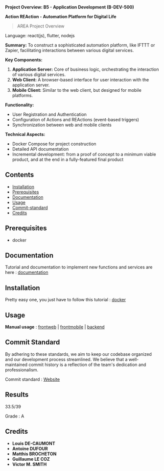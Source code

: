 **Project Overview: B5 - Application Development (B-DEV-500)**

**Action REAction - Automation Platform for Digital Life** 

> AREA Project Overview

Language: react(js), flutter, nodejs

**Summary:**
To construct a sophisticated automation platform, like IFTTT or Zapier, facilitating interactions between various digital services. 

**Key Components:**
1. **Application Server:** Core of business logic, orchestrating the interaction of various digital services.
2. **Web Client:** A browser-based interface for user interaction with the application server.
3. **Mobile Client:** Similar to the web client, but designed for mobile platforms.

**Functionality:**
- User Registration and Authentication
- Configuration of Actions and REActions (event-based triggers)
- Synchronization between web and mobile clients

**Technical Aspects:**
- Docker Compose for project construction
- Detailed API documentation
- Incremental development: from a proof of concept to a minimum viable product, and at the end in a fully-featured final product


## Contents

- [Installation](#installation)
- [Prerequisites](#prerequisites)
- [Documentation](#documentation)
- [Usage](#usage)
- [Commit-standard](#commit-standard)
- [Credits](#credits)


## Prerequisites
  - docker


## Documentation
Tutorial and documentation to implement new functions and services are here : [documentation](https://epitech-area.gitbook.io/area/)


## Installation
Pretty easy one, you just have to follow this tutorial : [docker](https://epitech-area.gitbook.io/area/)


## Usage
**Manual usage** : [frontweb](https://epitech-area.gitbook.io/area/FRONT-WEB/frontweb) | [frontmobile](https://epitech-area.gitbook.io/area/FRONT-MOBILE/frontmobile) | [backend](https://epitech-area.gitbook.io/area/BACK-END/backend)


## Commit Standard
By adhering to these standards, we aim to keep our codebase organized and our development process streamlined. 
We believe that a well-maintained commit history is a reflection of the team's dedication and professionalism.

Commit standard : [Website](https://www.conventionalcommits.org/en/v1.0.0/)

## Results

  33.5/39

  Grade : A

## Credits
* **Louis DE-CAUMONT**
* **Antoine DUFOUR**
* **Matthis BROCHETON**
* **Guillaume LE COZ**
* **Victor M. SMITH**